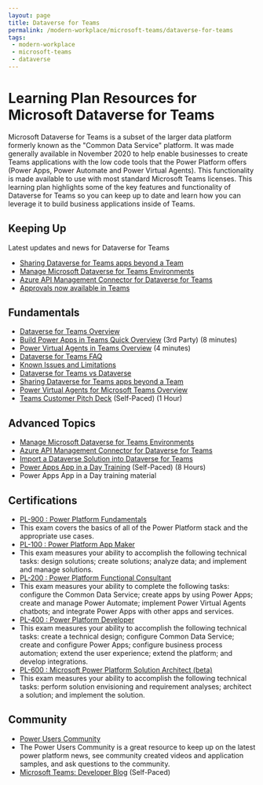 ```yaml
---
layout: page
title: Dataverse for Teams
permalink: /modern-workplace/microsoft-teams/dataverse-for-teams
tags:
 - modern-workplace
 - microsoft-teams
 - dataverse
---
```


# Learning Plan Resources for Microsoft Dataverse for Teams

Microsoft Dataverse for Teams is a subset of the larger data platform formerly known as the "Common Data Service" platform.  It was made generally available in November 2020 to help enable businesses to create Teams applications with the low code tools that the Power Platform offers (Power Apps, Power Automate and Power Virtual Agents).  This functionality is made available to use with most standard Microsoft Teams licenses.  This learning plan highlights some of the key features and functionality of Dataverse for Teams so you can keep up to date and learn how you can leverage it to build business applications inside of Teams.

## Keeping Up
Latest updates and news for Dataverse for Teams

* [Sharing Dataverse for Teams apps beyond a Team](https://powerapps.microsoft.com/en-us/blog/you-can-now-share-dataverse-for-teams-apps-beyond-a-team/) 
* [Manage Microsoft Dataverse for Teams Environments](https://powerapps.microsoft.com/en-us/blog/manage-microsoft-dataverse-for-teams-environments/ )
* [Azure API Management Connector for Dataverse for Teams](https://powerapps.microsoft.com/en-us/blog/azure-api-management-connector-on-the-power-platform/)
* [Approvals now available in Teams](https://flow.microsoft.com/en-us/blog/approvals-app-now-available-on-microsoft-teams/)


## Fundamentals

* [Dataverse for Teams Overview](https://docs.microsoft.com/en-us/powerapps/teams/overview-data-platform/) 
* [Build Power Apps in Teams Quick Overview](https://www.youtube.com/watch?v=4MWvxUZMa6I) (3rd Party) (8 minutes)
* [Power Virtual Agents in Teams Overview](https://youtu.be/PrrdVBpA_dc) (4 minutes)
* [Dataverse for Teams FAQ](https://docs.microsoft.com/en-us/powerapps/teams/data-platform-faqs)
* [Known Issues and Limitations](https://docs.microsoft.com/en-us/powerapps/teams/known-issues-limitations)
* [Dataverse for Teams vs Dataverse](https://docs.microsoft.com/en-us/powerapps/teams/data-platform-compare)
* [Sharing Dataverse for Teams apps beyond a Team](https://powerapps.microsoft.com/en-us/blog/you-can-now-share-dataverse-for-teams-apps-beyond-a-team/) 
* [Power Virtual Agents for Microsoft Teams Overview](https://docs.microsoft.com/en-us/power-virtual-agents/teams/fundamentals-what-is-power-virtual-agents-teams) 
* [Teams Customer Pitch Deck](https://www.microsoft.com/microsoft-365/partners/resources/teams-custom-solutions-customer-pitch-deck) (Self-Paced) (1 Hour)


## Advanced Topics

* [Manage Microsoft Dataverse for Teams Environments](https://powerapps.microsoft.com/en-us/blog/manage-microsoft-dataverse-for-teams-environments/ )
* [Azure API Management Connector for Dataverse for Teams](https://powerapps.microsoft.com/en-us/blog/azure-api-management-connector-on-the-power-platform/)
* [Import a Dataverse Solution into Dataverse for Teams](https://docs.microsoft.com/en-us/powerapps/teams/import-solution-in-teams)
* [Power Apps App in a Day Training](https://aka.ms/appinaday) (Self-Paced) (8 Hours)
* Power Apps App in a Day training material

## Certifications

* [PL-900 : Power Platform Fundamentals](https://docs.microsoft.com/en-us/learn/certifications/power-platform-fundamentals)
* This exam covers the basics of all of the Power Platform stack and the appropriate use cases.
* [PL-100 : Power Platform App Maker](https://docs.microsoft.com/en-us/learn/certifications/exams/pl-100)
* This exam measures your ability to accomplish the following technical tasks: design solutions; create solutions; analyze data; and implement and manage solutions.
* [PL-200 : Power Platform Functional Consultant](https://docs.microsoft.com/en-us/learn/certifications/exams/pl-200)
* This exam measures your ability to complete the following tasks: configure the Common Data Service; create apps by using Power Apps; create and manage Power Automate; implement Power Virtual Agents chatbots; and integrate Power Apps with other apps and services.
* [PL-400 : Power Platform Developer](https://docs.microsoft.com/en-us/learn/certifications/exams/pl-400)
* This exam measures your ability to accomplish the following technical tasks: create a technical design; configure Common Data Service; create and configure Power Apps; configure business process automation; extend the user experience; extend the platform; and develop integrations.
* [PL-600 : Microsoft Power Platform Solution Architect (beta)](https://docs.microsoft.com/en-us/learn/certifications/exams/pl-600)
* This exam measures your ability to accomplish the following technical tasks: perform solution envisioning and requirement analyses; architect a solution; and implement the solution.


## Community

* [Power Users Community](https://powerusers.microsoft.com/) 
* The Power Users Community is a great resource to keep up on the latest power platform news, see community created videos and application samples, and ask questions to the community.
* [Microsoft Teams: Developer Blog](https://developer.microsoft.com/en-us/microsoft-teams/blogs/) (Self-Paced)
